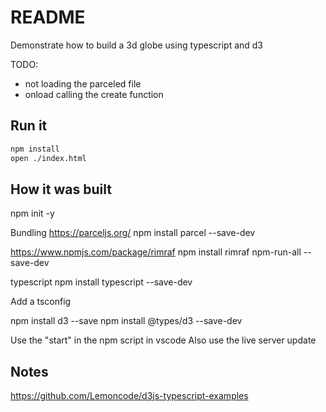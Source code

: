 # README
Demonstrate how to build a 3d globe using typescript and d3

TODO: 
* not loading the parceled file
* onload calling the create function

## Run it
```sh
npm install
open ./index.html
```

## How it was built

npm init -y  

Bundling https://parceljs.org/
npm install parcel --save-dev



https://www.npmjs.com/package/rimraf
npm install rimraf npm-run-all --save-dev

typescript
npm install typescript --save-dev


Add a tsconfig

npm install d3 --save
npm install @types/d3 --save-dev

Use the "start" in the npm script in vscode
Also use the live server update


## Notes

https://github.com/Lemoncode/d3js-typescript-examples